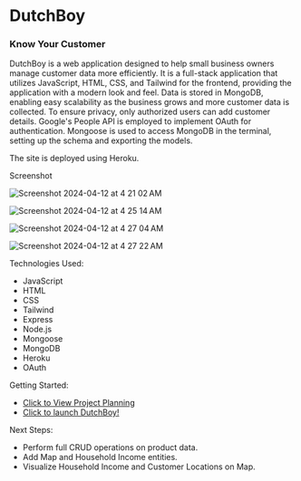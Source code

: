 # DutchBoy
### Know Your Customer

DutchBoy is a web application designed to help small business owners manage customer data more efficiently. It is a full-stack application that utilizes JavaScript, HTML, CSS, and Tailwind for the frontend, providing the application with a modern look and feel. Data is stored in MongoDB, enabling easy scalability as the business grows and more customer data is collected. To ensure privacy, only authorized users can add customer details. Google's People API is employed to implement OAuth for authentication. Mongoose is used to access MongoDB in the terminal, setting up the schema and exporting the models.

The site is deployed using Heroku.

Screenshot

![Screenshot 2024-04-12 at 4 21 02 AM](https://github.com/fahdm/dutch-boy/assets/8414726/f518fa8a-0bab-4916-8e42-9749ecf3a74b)

![Screenshot 2024-04-12 at 4 25 14 AM](https://github.com/fahdm/dutch-boy/assets/8414726/6451c9ed-d522-4adb-a3ca-17989481de69)


![Screenshot 2024-04-12 at 4 27 04 AM](https://github.com/fahdm/dutch-boy/assets/8414726/356d54ae-da83-4f2f-a853-ff33fad45dbe)


![Screenshot 2024-04-12 at 4 27 22 AM](https://github.com/fahdm/dutch-boy/assets/8414726/d3a8bdfa-e857-433c-9deb-4a8ab5d3ce0b)

Technologies Used:

- JavaScript
- HTML
- CSS
- Tailwind
- Express
- Node.js
- Mongoose
- MongoDB
- Heroku
- OAuth

Getting Started:

- [Click to View Project Planning](https://trello.com/b/Yzgz5fTQ/dutch-boy)
- [Click to launch DutchBoy!](https://dutchboy-app-70154e49b433.herokuapp.com/)

Next Steps:

- Perform full CRUD operations on product data.
- Add Map and Household Income entities.
- Visualize Household Income and Customer Locations on Map.

